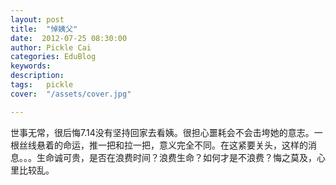 ```yaml
---
layout: post  
title:  "悼姨父"
date:  2012-07-25 08:30:00
author: Pickle Cai  
categories: EduBlog  
keywords: 
description:   
tags:	pickle   
cover:  "/assets/cover.jpg"  

---
```


 世事无常，很后悔7.14没有坚持回家去看姨。很担心噩耗会不会击垮她的意志。一根丝线悬着的命运，推一把和拉一把，意义完全不同。在这紧要关头，这样的消息。。。生命诚可贵，是否在浪费时间？浪费生命？如何才是不浪费？悔之莫及，心里比较乱。		

		    
